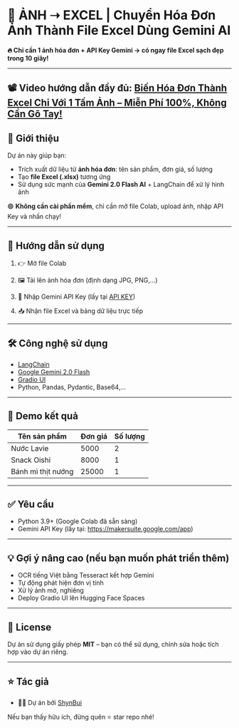 # 🧾 ẢNH ➝ EXCEL | Chuyển Hóa Đơn Ảnh Thành File Excel Dùng Gemini AI

**🔥 Chỉ cần 1 ảnh hóa đơn + API Key Gemini → có ngay file Excel sạch đẹp trong 10 giây!**

---

## 📽️ Video hướng dẫn đầy đủ: [Biến Hóa Đơn Thành Excel Chỉ Với 1 Tấm Ảnh – Miễn Phí 100%, Không Cần Gõ Tay!]([https://youtu.be/r88d9YR49Us](https://youtu.be/R_24LY2RRhs))

## 📌 Giới thiệu

Dự án này giúp bạn:
- Trích xuất dữ liệu từ **ảnh hóa đơn**: tên sản phẩm, đơn giá, số lượng
- Tạo **file Excel (.xlsx)** tương ứng
- Sử dụng sức mạnh của **Gemini 2.0 Flash AI** + LangChain để xử lý hình ảnh

🟢 **Không cần cài phần mềm**, chỉ cần mở file Colab, upload ảnh, nhập API Key và nhấn chạy!

---

## 🚀 Hướng dẫn sử dụng

1. 👉 Mở file Colab

2. 🖼️ Tải lên ảnh hóa đơn (định dạng JPG, PNG,...)

3. 🔑 Nhập Gemini API Key (lấy tại [API KEY](https://aistudio.google.com/apikey))

4. 📥 Nhận file Excel và bảng dữ liệu trực tiếp

---

## 🛠 Công nghệ sử dụng

- [LangChain](https://www.langchain.com/)
- [Google Gemini 2.0 Flash](https://ai.google.dev/)
- [Gradio UI](https://www.gradio.app/)
- Python, Pandas, Pydantic, Base64,...

---

## 📸 Demo kết quả

| Tên sản phẩm       | Đơn giá | Số lượng |
|--------------------|---------|----------|
| Nước Lavie          | 5000    | 2        |
| Snack Oishi         | 8000    | 1        |
| Bánh mì thịt nướng | 25000   | 1        |

---

## ✅ Yêu cầu

- Python 3.9+ (Google Colab đã sẵn sàng)
- Gemini API Key (lấy tại: https://makersuite.google.com/app)

---

## 💡 Gợi ý nâng cao (nếu bạn muốn phát triển thêm)

- OCR tiếng Việt bằng Tesseract kết hợp Gemini
- Tự động phát hiện đơn vị tính
- Xử lý ảnh mờ, nghiêng
- Deploy Gradio UI lên Hugging Face Spaces

---

## 📄 License

Dự án sử dụng giấy phép **MIT** – bạn có thể sử dụng, chỉnh sửa hoặc tích hợp vào dự án riêng.

---

## ⭐ Tác giả

- 👨‍💻 Dự án bởi [ShynBui](https://github.com/ShynBui)

Nếu bạn thấy hữu ích, đừng quên ⭐ star repo nhé!
